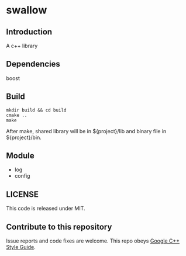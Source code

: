# swallow

## Introduction

A c++ library

## Dependencies

boost

## Build

```
mkdir build && cd build
cmake ..
make
```

After make, shared library will be in ${project}/lib and binary file in ${project}/bin.

## Module

- log
- config

## LICENSE

This code is released under MIT.

## Contribute to this repository

Issue reports and code fixes are welcome.
This repo obeys [Google C++ Style Guide](http://google.github.io/styleguide/cppguide.html).
